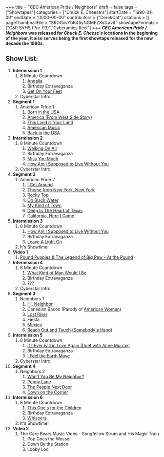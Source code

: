 +++
title = "CEC American Pride / Neighbors"
draft = false
tags = ["Showtapes"]
categories = ["Chuck E. Cheese's"]
startDate = "1990-01-00"
endDate = "0000-00-00"
contributors = ["DerekCat"]
citations = []
pageThumbnailFile = "SROGxvYbK45yNGMEZXx3.avif"
showtapeFormats = ["C&R SVHS (Pre-93)","Cyberamics Reel"]
+++
***CEC American Pride / Neighbors* was released for *Chuck E. Cheese's* locations in the beginning of the year, it also serves being the first showtape released for the new decade the 1990s.**

## Show List:

1.  **Intermission 1**
    1.  8 Minute Countdown
        1.  [Angelia](https://en.wikipedia.org/wiki/Angelia_(song))
        2.  Birthday Extravaganza
        3.  [Get On Your Feet](https://en.wikipedia.org/wiki/Get_on_Your_Feet)
    2.  Cyberstar Intro
2.  **Segment 1**
    1.  American Pride 1
        1.  [Born in the USA](https://en.wikipedia.org/wiki/Born_in_the_U.S.A.)
        2.  [America (From West Side Story)](https://en.wikipedia.org/wiki/America_(West_Side_Story_song))
        3.  [This Land is Your Land](https://en.wikipedia.org/wiki/This_Land_Is_Your_Land)
        4.  [American Music](https://en.wikipedia.org/wiki/So_Excited!)
        5.  [Back in the USA](https://en.wikipedia.org/wiki/Back_in_the_U.S.A.)
3.  **Intermission 2**
    1.  8 Minute Countdown
        1.  [Walking On Air](https://en.wikipedia.org/wiki/Bowling_in_Paris)
        2.  Birthday Extravaganza
        3.  [Miss You Much](https://en.wikipedia.org/wiki/Miss_You_Much)
        4.  [How Am I Supposed to Live Without You](https://en.wikipedia.org/wiki/Soul_Provider)
    2.  Cyberstar Intro
4.  **Segment 2**
    1.  American Pride 2
        1.  [I Get Around](https://en.wikipedia.org/wiki/I_Get_Around)
        2.  [Theme from New York, New York](https://en.wikipedia.org/wiki/Theme_from_New_York,_New_York)
        3.  [Rocky Top](https://en.wikipedia.org/wiki/Rocky_Top)
        4.  [Oh Black Water](https://en.wikipedia.org/wiki/Black_Water_(song))
        5.  [My Kind of Town](https://en.wikipedia.org/wiki/My_Kind_of_Town)
        6.  [Deep In The Heart of Texas](https://en.wikipedia.org/wiki/Deep_in_the_Heart_of_Texas)
        7.  [California, Here I Come](https://en.wikipedia.org/wiki/California,_Here_I_Come)
5.  **Intermission 3**
    1.  8 Minute Countdown
        1.  [How Am I Supposed to Live Without You](https://en.wikipedia.org/wiki/Soul_Provider)
        2.  Birthday Extravaganza
        3.  [Leave A Light On](https://en.wikipedia.org/wiki/Leave_a_Light_On_(Belinda_Carlisle_song))
    2.  It's Showtime!
6.  **Video 1**
    1.  [Pound Puppies & The Legend of Big Paw - At the Pound](https://en.wikipedia.org/wiki/Pound_Puppies_and_the_Legend_of_Big_Paw)
7.  **Intermission 4**
    1.  8 Minute Countdown
        1.  [What Kind of Man Would I Be](https://en.wikipedia.org/wiki/What_Kind_of_Man_Would_I_Be%3F)
        2.  Birthday Extravaganza
        3.  ???
    2.  Cyberstar Intro
8.  **Segment 3**
    1.  Neighbors 1
        1.  [Hi, Neighbor](https://en.wikipedia.org/wiki/Jack_Owens_(singer-songwriter))
        2.  Canadian Bacon (Parody of [American Woman](https://en.wikipedia.org/wiki/American_Woman))
        3.  [Lost River](https://en.wikipedia.org/wiki/Michael_Martin_Murphey_(album))
        4.  Fiesta
        5.  [Mexico](https://en.wikipedia.org/wiki/Mexico_(James_Taylor_song))
        6.  [Reach Out and Touch (Somebody's Hand)](https://en.wikipedia.org/wiki/Reach_Out_and_Touch_(Somebody%27s_Hand))
9.  **Intermission 5**
    1.  8 Minute Countdown
        1.  [If I Ever Fall in Love Again (Duet with Anne Murray)](https://en.wikipedia.org/wiki/Something_Inside_So_Strong)
        2.  Birthday Extravaganza
        3.  [I Feel the Earth Move](https://en.wikipedia.org/wiki/Martika_(album))
    2.  Cyberstar Intro
10. **Segment 4**
    1.  Neighbors 2
        1.  [Won't You Be My Neighbor?](https://en.wikipedia.org/wiki/Mister_Rogers%27_Neighborhood)
        2.  [Penny Lane](https://en.wikipedia.org/wiki/Penny_Lane)
        3.  [The People Next Door](https://en.wikipedia.org/wiki/Ray_Parker_Jr.)
        4.  [Down on the Corner](https://en.wikipedia.org/wiki/Down_on_the_Corner)
11. **Intermission 6**
    1.  8 Minute Countdown
        1.  [This One's for the Children](https://en.wikipedia.org/wiki/This_One%27s_for_the_Children)
        2.  Birthday Extravaganza
        3.  [Whispers](https://en.wikipedia.org/wiki/Sleeping_with_the_Past)
    2.  It's Showtime!
12. **Video 2**
    1.  The Care Bears Music Video - Songfellow Strum and His Magic Train
        1.  Pop Goes the Weasel
        2.  Down By the Station
        3.  Looby Loo

